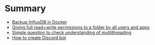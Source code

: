 # Summary

* [Backup InfluxDB in Docker](README.md)
* [Giving full read+write permissions to a folder by all users and apps](giving-full-read+write-permissions-to-a-folder-by-all-users-and-apps.md)
* [Simple question to check understanding of multithreading](simple-question-to-check-understanding-of-multithreading.md)
* [How to create Discord bot](how-to-create-discord-bot.md)

